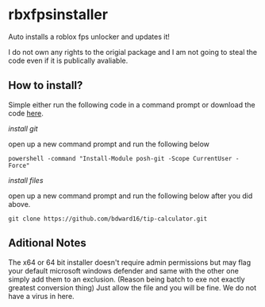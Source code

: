 # rbxfpsinstaller
Auto installs a roblox fps unlocker and updates it!


I do not own any rights to the origial package and I am not going to steal the code even if it is publically avaliable.


## How to install?

Simple either run the following code in a command prompt or download the code [here](https://pages.github.com/).


*install git*

open up a new command prompt and run the following below

```
powershell -command "Install-Module posh-git -Scope CurrentUser -Force"
```

*install files*

open up a new command prompt and run the following below after you did above.

```
git clone https://github.com/bdward16/tip-calculator.git
```


## Aditional Notes

The x64 or 64 bit installer doesn't require admin permissions but may flag your default microsoft windows defender and same with the other one simply add them to an exclusion. (Reason being batch to exe not exactly greatest conversion thing) Just allow the file and you will be fine. We do not have a virus in here.
